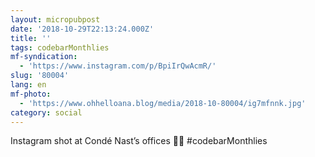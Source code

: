```yaml
---
layout: micropubpost
date: '2018-10-29T22:13:24.000Z'
title: ''
tags: codebarMonthlies
mf-syndication:
  - 'https://www.instagram.com/p/BpiIrQwAcmR/'
slug: '80004'
lang: en
mf-photo:
  - 'https://www.ohhelloana.blog/media/2018-10-80004/ig7mfnnk.jpg'
category: social
---
```

Instagram shot at Condé Nast’s offices 🌼🌸 #codebarMonthlies

